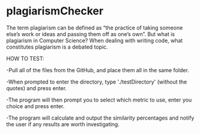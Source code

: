 # plagiarismChecker
The term plagiarism can be defined as “the practice of taking someone else’s work or ideas and passing them off as one’s own”. But what is plagiarism in Computer Science?  When dealing with writing code, what constitutes plagiarism is a debated topic.

HOW TO TEST:

-Pull all of the files from the GitHub, and place them all in the same folder.

-When prompted to enter the directory, type './testDirectory' (without the quotes) and press enter.

-The program will then prompt you to select which metric to use, enter you choice and press enter.

-The program will calculate and output the similarity percentages and notify the user if any results are worth investigating.
